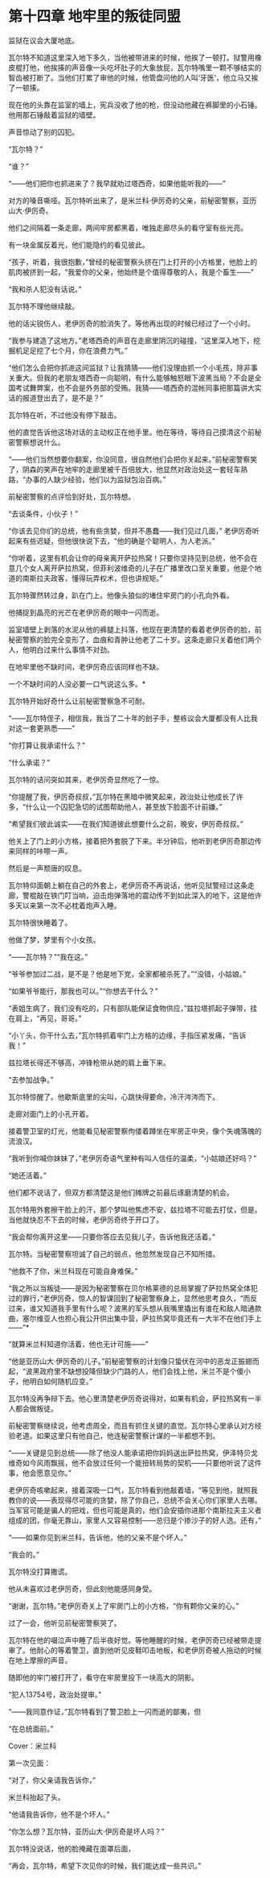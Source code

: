 # 第十四章 地牢里的叛徒同盟



监狱在议会大厦地底。

瓦尔特不知道这里深入地下多久，当他被带进来的时候，他挨了一顿打。狱警用橡皮棍打他，他挨揍的声音像一头吃坏肚子的大象放屁，瓦尔特嘴里一颗不够结实的智齿被打断了。当他们打累了审他的时候，他管盘问他的人叫‘牙医’，他立马又挨了一顿揍。

现在他的头靠在监室的墙上，宪兵没收了他的枪，但没动他藏在裤脚里的小石锤。他用那石锤敲着监狱的墙壁。

声音惊动了别的囚犯。

“瓦尔特？”

“谁？”

“——他们把你也抓进来了？我早就劝过塔西奇，如果他能听我的——”

对方的嗓音嘶哑。瓦尔特听出来了，是米兰科·伊厉奇的父亲，前秘密警察，亚历山大·伊厉奇。

他们之间隔着一条走廊，两间牢房都黑着，唯独走廊尽头的看守室有些光亮。

有一块金属反着光，他们能隐约的看见彼此。

“孩子，听着，我很抱歉，”曾经的秘密警察头挤在门上打开的小方格里，他脸上的肌肉被挤到一起，“我爱你的父亲，他始终是个值得尊敬的人，我是个畜生——”

“我和杀人犯没有话说。”

瓦尔特不理他继续敲。

他的话尖锐伤人，老伊厉奇的脸消失了。等他再出现的时候已经过了一个小时。

“我参与建造了这地方。”老塔西奇的声音在走廊里阴沉的碰撞，“这里深入地下，挖掘机足足挖了七个月，你在浪费力气。”

“他们怎么会把你抓进这间监狱？让我猜猜——他们没理由抓一个小毛孩，除非事关重大。但我的老朋友塔西奇一向聪明，有什么能够触怒眼下波黑当局？不会是全国考试舞弊案，也不会是外务部的受贿。我猜——塔西奇的混帐同事把那篇讲大实话的报道登出去了，是不是？”

瓦尔特在听，不过他没有停下敲击。

他的直觉告诉他这场对话的主动权正在他手里。他在等待，等待自己摸清这个前秘密警察想说什么。

“——他们当然想要你翻案，你没同意，很自然他们会把你关起来。”前秘密警察笑了，阴森的笑声在地牢的走廊里被千百倍放大，他显然对政治处这一套轻车熟路，“办事的人缺少经验，他们以为监狱包治百病。”

前秘密警察的点评恰到好处，瓦尔特想。

“去谈条件，小伙子！”

“你该去见你们的总统，他有些贪婪，但并不愚蠢——我们见过几面，” 老伊厉奇听起来有些迟疑，但他很快说下去，“他的确是个聪明人，为人老派。”

“你听着，这里有机会让你的母亲离开萨拉热窝！只要你坚持见到总统，他不会在意几个女人离开萨拉热窝，但菲利波维奇的儿子在广播里改口至关重要，他是个地道的南斯拉夫政客，懂得玩弄权术，但也讲规矩。”

瓦尔特骤然转过身，趴在门上。他像头狼似的堵住牢房门的小孔向外看。

他捕捉到晶亮的光芒在老伊厉奇的眼中一闪而逝。

监室墙壁上剥落的水泥从他的裤腿上抖落，他现在更清楚的看着老伊厉奇的脸，前秘密警察的脸完全变形了，血痕和青肿让他老了二十岁。这条走廊只关着他们两个人，他明白过来什么事情不对劲。

在地牢里他不缺时间，老伊厉奇应该同样也不缺。

一个不缺时间的人没必要一口气说这么多。*

瓦尔特开始好奇什么让前秘密警察急不可耐。

“——瓦尔特侄子，相信我，我当了二十年的刽子手，整栋议会大厦都没有人比我对这一套更熟悉——”

“你打算让我承诺什么？”

“什么承诺？”

瓦尔特的诘问突如其来，老伊厉奇显然吃了一惊。

“你提醒了我，伊厉奇叔叔，”瓦尔特在黑暗中微笑起来，政治处让他成长了许多，“什么让一个囚犯急切的试图帮助他人，甚至放下脸面不计前嫌。”

“希望我们彼此诚实——在我们知道彼此想要什么之前，晚安，伊厉奇叔叔。”

他关上了门上的小方格，接着把外套脱了下来。半分钟后，他听到老伊厉奇那边传来同样的咔嚓一声。

然后是一声颓唐的叹息。

瓦尔特仰面朝上躺在自己的外套上，老伊厉奇不再说话，他听见狱警经过这条走廊，警棍敲在铁门叮当响，迫击炮弹落地的震动传不到如此深入的地下，这是他许多天以来第一次不必枕着炮声入睡。

瓦尔特很快睡着了。

他做了梦，梦里有个小女孩。

“——瓦尔特？”“我在这。”

“爷爷参加过二战，是不是？他是地下党，全家都被杀死了。”“没错，小姑娘。”

“如果爷爷能行，那我也可以。”“你想去干什么？”

“表姐生病了，我们没有吃的，只有部队能保证食物供应，”兹拉塔抓起子弹带，挂在肩上，“再见，哥哥。”

“小丫头，你干什么去，”瓦尔特抓着牢门上方格的边缘，手指压紧发痛，“告诉我！”

兹拉塔长得还不够高，冲锋枪带从她的肩上垂下来。

“去参加战争。”

瓦尔特惊醒了。他歇斯底里的尖叫，心跳快得要命，冷汗涔涔而下。

走廊对面门上的小孔开着。

接着警卫室的灯光，他能看见秘密警察佝偻着蹲坐在牢房正中央，像个失魂落魄的流浪汉。

“我听到你喊你妹妹了，”老伊厉奇语气里种有叫人信任的温柔，“小姑娘还好吗？”

“她还活着。”

他们都不说话了，但双方都清楚这是他们摊牌之前最后琢磨清楚的机会。

瓦尔特用外套擦干脸上的汗，那个梦叫他焦虑不安，兹拉塔不可能去打仗，但是。当他就快忍不下去的时候，老伊厉奇终于开口了。

“我会帮你离开这里——只要你答应去见我儿子，告诉他我还活着。”

瓦尔特。当秘密警察坦诚了自己的弱点，他忽然发现自己不知所措。

“他救不了你，米兰科现在可能自身难保。”

“我之所以当叛徒——是因为秘密警察在贝尔格莱德的总局掌握了萨拉热窝全体犯过的罪行，”老伊厉奇，惊人的智谋回到了秘密警察身上，显然他思考良久，“而反过来，谁又知道我手里有什么呢？波黑的军头想从我嘴里撬出有谁在和敌人暗通款曲，塞尔维亚人也担心我公开供出集中营，萨拉热窝毕竟还有一大半不在他们手上——”*

“就算米兰科知道你活着，他也无计可施——”

“他是亚历山大·伊厉奇的儿子。”前秘密警察的计划像只蛰伏在河中的恶龙正振翅而起，“波黑政府里不缺想投降但缺少门路的人，他们会找上他，米兰不是个傻小子，他明白如何随机应变。”

瓦尔特没再争辩下去。他心里清楚老伊厉奇说得对，如果有机会，萨拉热窝有一半人都会做叛徒。

前秘密警察继续说，他考虑周全，而且有抓住关键的直觉。瓦尔特心里承认对方经验老道。如果这里只有他自己，他连秘密警察计谋的一半都想不到。

“——关键是见到总统——除了他没人能承诺把你妈妈送出萨拉热窝，伊泽特贝戈维奇如今风雨飘摇，他不会放过任何一个能扭转局势的契机——只要他听说了这件事，他会愿意见你。”

老伊厉奇咳嗽起来，接着深吸一口气，瓦尔特看到他敲着墙，“等见到他，就照我教你的说——表现得尽可能的贪婪，除了你自己，总统不会关心你们家里人去哪。当军官可能是骗人的把戏，但也可能是真的，他们会安插你进那个南斯拉夫主义者组成的团，你毫无靠山，家里人又容易控制——总归是个掺沙子的好人选。还有，”

“——如果你见到米兰科，告诉他，他的父亲不是个坏人。”

“我会的。”

瓦尔特没打算撒谎。

他从未喜欢过老伊厉奇，但此刻他能感同身受。

“谢谢，瓦尔特。”老伊厉奇关上了牢房门上的小方格，“你有颗你父亲的心。”

过了一会，他听见前秘密警察哭了。

瓦尔特在他的啜泣声中睡了后半夜好觉。等他睡醒的时候，老伊厉奇已经被带走提审了。他耐心的等着警卫，直到他听见皮鞋叩击地板，和老伊厉奇被人拖动的时候在地上摩擦的声音。

随即他的牢门被打开了，看守在牢房里投下一块高大的阴影。

“犯人13754号，政治处提审。”

“——我同意作证，”瓦尔特看到了警卫脸上一闪而逝的鄙夷，但

“在总统面前。”







Cover：米兰科

第一次见面：

“对了，你父亲请我告诉你，”

米兰科抬起了头。

“他请我告诉你，他不是个坏人。”

“你怎么想？瓦尔特，亚历山大·伊厉奇是坏人吗？”

瓦尔特没说话，他的脸掩藏在面罩后面，



“再会，瓦尔特，希望下次见你的时候，我们能达成一些共识。”

